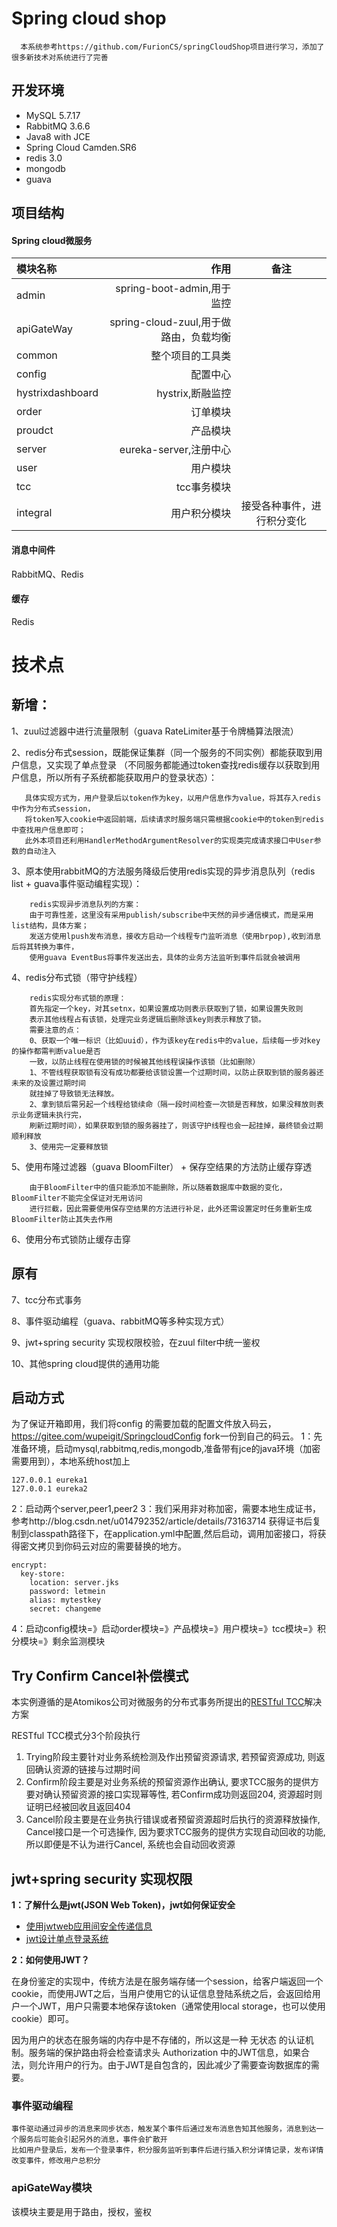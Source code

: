 
# Spring cloud shop


      本系统参考https://github.com/FurionCS/springCloudShop项目进行学习，添加了很多新技术对系统进行了完善

   
## 开发环境
-  MySQL 5.7.17
-  RabbitMQ 3.6.6
-  Java8 with JCE
-  Spring Cloud Camden.SR6
-  redis 3.0
-  mongodb
-  guava

## 项目结构

#### Spring cloud微服务
| 模块名称|     作用|   备注|
| :-------- | --------:| :------: |
| admin|   spring-boot-admin,用于监控| 
|apiGateWay|spring-cloud-zuul,用于做路由，负载均衡|
|common|整个项目的工具类
|config|配置中心|
|hystrixdashboard|hystrix,断融监控|
|order|订单模块|
|proudct|产品模块|
|server|eureka-server,注册中心|
|user|用户模块|
|tcc|tcc事务模块|
|integral|用户积分模块|接受各种事件，进行积分变化
#### 消息中间件
RabbitMQ、Redis
#### 缓存
Redis

# 技术点
## 新增：
   
1、zuul过滤器中进行流量限制（guava RateLimiter基于令牌桶算法限流）

2、redis分布式session，既能保证集群（同一个服务的不同实例）都能获取到用户信息，又实现了单点登录
（不同服务都能通过token查找redis缓存以获取到用户信息，所以所有子系统都能获取用户的登录状态）：
 ```
    具体实现方式为，用户登录后以token作为key，以用户信息作为value，将其存入redis中作为分布式session，
    将token写入cookie中返回前端，后续请求时服务端只需根据cookie中的token到redis中查找用户信息即可；
    此外本项目还利用HandlerMethodArgumentResolver的实现类完成请求接口中User参数的自动注入
```
3、原本使用rabbitMQ的方法服务降级后使用redis实现的异步消息队列（redis list + guava事件驱动编程实现）：
```
    redis实现异步消息队列的方案：
    由于可靠性差，这里没有采用publish/subscribe中天然的异步通信模式，而是采用list结构，具体方案；
    发送方使用lpush发布消息，接收方启动一个线程专门监听消息（使用brpop),收到消息后将其转换为事件，
    使用guava EventBus将事件发送出去，具体的业务方法监听到事件后就会被调用
```

4、redis分布式锁（带守护线程）
```
    redis实现分布式锁的原理：
    首先指定一个key，对其setnx，如果设置成功则表示获取到了锁，如果设置失败则
    表示其他线程占有该锁，处理完业务逻辑后删除该key则表示释放了锁。
    需要注意的点：
    0、获取一个唯一标识（比如uuid），作为该key在redis中的value，后续每一步对key的操作都需判断value是否
    一致，以防止线程在使用锁的时候被其他线程误操作该锁（比如删除）
    1、不管线程获取锁有没有成功都要给该锁设置一个过期时间，以防止获取到锁的服务器还未来的及设置过期时间
    就挂掉了导致锁无法释放。
    2、拿到锁后需另起一个线程给锁续命（隔一段时间检查一次锁是否释放，如果没释放则表示业务逻辑未执行完，
    刷新过期时间），如果获取到锁的服务器挂了，则该守护线程也会一起挂掉，最终锁会过期顺利释放
    3、使用完一定要释放锁
```
5、使用布隆过滤器（guava BloomFilter） + 保存空结果的方法防止缓存穿透
```
    由于BloomFilter中的值只能添加不能删除，所以随着数据库中数据的变化，BloomFilter不能完全保证对无用访问
    进行拦截，因此需要使用保存空结果的方法进行补足，此外还需设置定时任务重新生成BloomFilter防止其失去作用
```
6、使用分布式锁防止缓存击穿
## 原有
7、tcc分布式事务

8、事件驱动编程（guava、rabbitMQ等多种实现方式）

9、jwt+spring security 实现权限校验，在zuul filter中统一鉴权

10、其他spring cloud提供的通用功能

## 启动方式
为了保证开箱即用，我们将config 的需要加载的配置文件放入码云，https://gitee.com/wupeigit/SpringcloudConfig
fork一份到自己的码云。
1：先准备环境，启动mysql,rabbitmq,redis,mongodb,准备带有jce的java环境（加密需要用到），本地系统host加上
```
127.0.0.1 eureka1
127.0.0.1 eureka2
```
2：启动两个server,peer1,peer2
3：我们采用非对称加密，需要本地生成证书，参考http://blog.csdn.net/u014792352/article/details/73163714
获得证书后复制到classpath路径下，在application.yml中配置,然后启动，调用加密接口，将获得密文拷贝到你码云对应的需要替换的地方。
```
encrypt:
  key-store:
    location: server.jks
    password: letmein
    alias: mytestkey
    secret: changeme
```
4：启动config模块=》启动order模块=》产品模块=》用户模块=》tcc模块=》积分模块=》剩余监测模块

## Try Confirm Cancel补偿模式

本实例遵循的是Atomikos公司对微服务的分布式事务所提出的[RESTful TCC](https://www.atomikos.com/Blog/TransactionManagementAPIForRESTTCC)解决方案

RESTful TCC模式分3个阶段执行

1. Trying阶段主要针对业务系统检测及作出预留资源请求, 若预留资源成功, 则返回确认资源的链接与过期时间
2. Confirm阶段主要是对业务系统的预留资源作出确认, 要求TCC服务的提供方要对确认预留资源的接口实现幂等性, 若Confirm成功则返回204, 资源超时则证明已经被回收且返回404
3. Cancel阶段主要是在业务执行错误或者预留资源超时后执行的资源释放操作, Cancel接口是一个可选操作, 因为要求TCC服务的提供方实现自动回收的功能, 所以即便是不认为进行Cancel, 系统也会自动回收资源


## jwt+spring security 实现权限
**1：了解什么是jwt(JSON Web Token)，jwt如何保证安全**
- [使用jwtweb应用间安全传递信息](http://mp.weixin.qq.com/s/bQA4QDpVEP6yTp85MwPGvw)
- [jwt设计单点登录系统](http://mp.weixin.qq.com/s/Gcwc-tgnXzcZuX4rcwL7sQ)


**2：如何使用JWT？**

在身份鉴定的实现中，传统方法是在服务端存储一个session，给客户端返回一个cookie，而使用JWT之后，当用户使用它的认证信息登陆系统之后，会返回给用户一个JWT，用户只需要本地保存该token（通常使用local storage，也可以使用cookie）即可。
<!--more-->
因为用户的状态在服务端的内存中是不存储的，所以这是一种 无状态 的认证机制。服务端的保护路由将会检查请求头 Authorization 中的JWT信息，如果合法，则允许用户的行为。由于JWT是自包含的，因此减少了需要查询数据库的需要。



### 事件驱动编程
    事件驱动通过异步的消息来同步状态，触发某个事件后通过发布消息告知其他服务，消息到达一个服务后可能会引起另外的消息，事件会扩散开
    比如用户登录后，发布一个登录事件，积分服务监听到事件后进行插入积分详情记录，发布详情改变事件，修改用户总积分

### apiGateWay模块
该模块主要是用于路由，授权，鉴权



